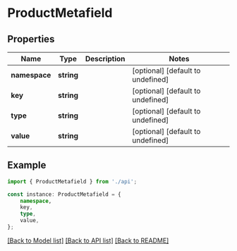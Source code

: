 # ProductMetafield


## Properties

Name | Type | Description | Notes
------------ | ------------- | ------------- | -------------
**namespace** | **string** |  | [optional] [default to undefined]
**key** | **string** |  | [optional] [default to undefined]
**type** | **string** |  | [optional] [default to undefined]
**value** | **string** |  | [optional] [default to undefined]

## Example

```typescript
import { ProductMetafield } from './api';

const instance: ProductMetafield = {
    namespace,
    key,
    type,
    value,
};
```

[[Back to Model list]](../README.md#documentation-for-models) [[Back to API list]](../README.md#documentation-for-api-endpoints) [[Back to README]](../README.md)
